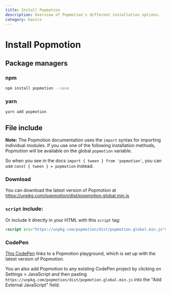 ```yaml
---
title: Install Popmotion
description: Overview of Popmotion's different installation options.
category: basics
---
```


# Install Popmotion

## Package managers

### npm

```bash
npm install popmotion --save
```

### yarn

```bash
yarn add popmotion
```

## File include

**Note:** The Popmotion documentation uses the `import` syntax for importing individual modules. If you use one of the following installation methods, Popmotion will be available on the global `popmotion` variable.

So when you see in the docs `import { tween } from 'popmotion'`, you can use `const { tween } = popmotion` instead.

### Download

You can download the latest version of Popmotion at https://unpkg.com/popmotion/dist/popmotion.global.min.js

### `script` include:

Or include it directly in your HTML with this `script` tag:

```html
<script src="https://unpkg.com/popmotion/dist/popmotion.global.min.js"></script>
```

### CodePen

[This CodePen](https://codepen.io/popmotion/pen/zPjXWa?editors=0010) links to a Popmotion playground, which is set up with the latest version of Popmotion.

You an also add Popmotion to any existing CodePen project by clicking on Settings > JavaScript and then pasting `https://unpkg.com/popmotion/dist/popmotion.global.min.js` into the "Add External JavaScript" field.
